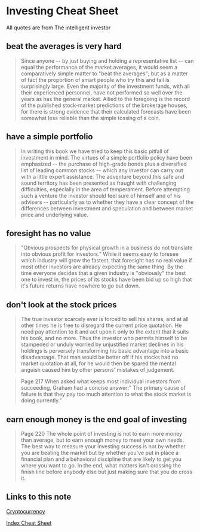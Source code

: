 # Investing Cheat Sheet

All quotes are from The intelligent investor

## beat the averages is very hard

> Since anyone -- by just buying and holding a representative list -- can equal the performance of the market averages, it would seem a comparatively simple matter to "beat the averages"; but as a matter of fact the proportion of smart people who try this and fail is surprisingly large. Even the majority of the investment funds, with all their experienced personnel, have not performed so well over the years as has the general market. Allied to the foregoing is the record of the published stock-market predictions of the brokerage houses, for there is strong evidence that their calculated forecasts have been somewhat less reliable than the simple tossing of a coin.

## have a simple portfolio

> In writing this book we have tried to keep this basic pitfall of investment in mind. The virtues of a simple portfolio policy have been emphasized -- the purchase of high-grade bonds plus a diversified list of leading common stocks -- which any investor can carry out with a little expert assistance. The adventure beyond this safe and sound territory has been presented as fraught with challenging difficulties, especially in the area of temperament. Before attempting such a venture the investor should feel sure of himself and of his advisers -- particularly as to whether they have a clear concept of the differences between investment and speculation and between market price and underlying value. 

## foresight has no value

> "Obvious prospects for physical growth in a business do not translate into obvious profit for investors." While it seems easy to foresee which industry will grow the fastest, that foresight has no real value if most other investors are already expecting the same thing. By the time everyone decides that a given industry is "obviously" the best one to invest in, the prices of its stocks have been bid up so high that it's future returns have nowhere to go but down. 

## don't look at the stock prices

> The true investor scarcely ever is forced to sell his shares, and at all other times he is free to disregard the current price quotation. He need pay attention to it and act upon it only to the extent that it suits his book, and no more. Thus the investor who permits himself to be stampeded or unduly worried by unjustified market declines in his holdings is perversely transforming his basic advantage into a basic disadvantage. That man would be better off if his stocks had no market quotation at all, for he would then be spared the mental anguish caused him by other persons' mistakes of judgement. 

> Page 217
> When asked what keeps most individual investors from succeeding, Graham had a concise answer:" The primary cause of failure is that they pay too much attention to what the stock market is doing currently." 

## earn enough money is the end goal of investing

> Page 220
> The whole point of investing is not to earn more money than average, but to earn enough money to meet your own needs. The best way to measure your investing success is not by whether you are beating the market but by whether you've put in place a financial plan and a behavioral discipline that are likely to get you where you want to go.  In the end, what matters isn't crossing the finish line before anybody else but just making sure that you do cross it. 
## Links to this note

[Cryptocurrency](cryptocurrency.md)

[Index Cheat Sheet](index-cheat-sheet.md)

